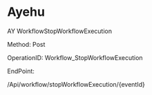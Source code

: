 #     Ayehu


AY WorkflowStopWorkflowExecution

Method: Post

OperationID: Workflow_StopWorkflowExecution

EndPoint:

/Api/workflow/stopWorkflowExecution/{eventId}
